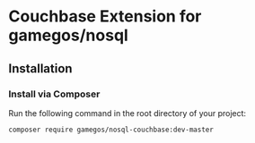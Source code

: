 # Couchbase Extension for gamegos/nosql

## Installation

### Install via Composer

Run the following command in the root directory of your project:
```sh
composer require gamegos/nosql-couchbase:dev-master
```

